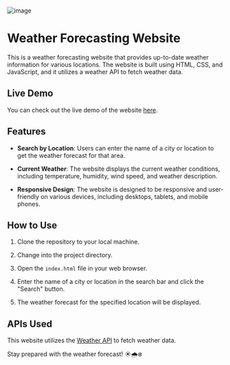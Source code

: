 ![image](https://github.com/pulkit2374/Weather_Forcasting/assets/114744641/eb005927-eb8d-43b9-adae-d76aeb3b93c5)

# Weather Forecasting Website

This is a weather forecasting website that provides up-to-date weather information for various locations. The website is built using HTML, CSS, and JavaScript, and it utilizes a weather API to fetch weather data.

## Live Demo

You can check out the live demo of the website [here](https://pulkit2374.github.io/Weather_Forcasting).

## Features

- **Search by Location**: Users can enter the name of a city or location to get the weather forecast for that area.

- **Current Weather**: The website displays the current weather conditions, including temperature, humidity, wind speed, and weather description.

- **Responsive Design**: The website is designed to be responsive and user-friendly on various devices, including desktops, tablets, and mobile phones.

## How to Use

1. Clone the repository to your local machine.

2. Change into the project directory.

3. Open the `index.html` file in your web browser.

4. Enter the name of a city or location in the search bar and click the "Search" button.

5. The weather forecast for the specified location will be displayed.

## APIs Used

This website utilizes the [Weather API](https://www.weatherapi.com) to fetch weather data. 


Stay prepared with the weather forecast! ☀️🌧️❄️
